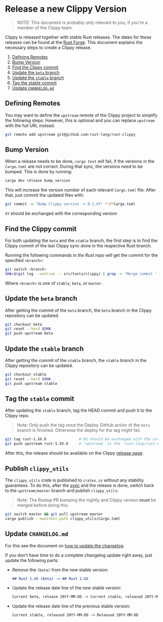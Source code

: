 # Release a new Clippy Version

> _NOTE:_ This document is probably only relevant to you, if you're a member of
> the Clippy team.

Clippy is released together with stable Rust releases. The dates for these
releases can be found at the [Rust Forge]. This document explains the necessary
steps to create a Clippy release.

1. [Defining Remotes](#defining-remotes)
1. [Bump Version](#bump-version)
1. [Find the Clippy commit](#find-the-clippy-commit)
1. [Update the `beta` branch](#update-the-beta-branch)
1. [Update the `stable` branch](#update-the-stable-branch)
1. [Tag the stable commit](#tag-the-stable-commit)
1. [Update `CHANGELOG.md`](#update-changelogmd)

[Rust Forge]: https://forge.rust-lang.org/

## Defining Remotes

You may want to define the `upstream` remote of the Clippy project to simplify
the following steps. However, this is optional and you can replace `upstream`
with the full URL instead.

```bash
git remote add upstream git@github.com:rust-lang/rust-clippy
```

## Bump Version

When a release needs to be done, `cargo test` will fail, if the versions in the
`Cargo.toml` are not correct. During that sync, the versions need to be bumped.
This is done by running:

```bash
cargo dev release bump_version
```

This will increase the version number of each relevant `Cargo.toml` file. After
that, just commit the updated files with:

```bash
git commit -m "Bump Clippy version -> 0.1.XY" **/*Cargo.toml
```

`XY` should be exchanged with the corresponding version

## Find the Clippy commit

For both updating the `beta` and the `stable` branch, the first step is to find
the Clippy commit of the last Clippy sync done in the respective Rust branch.

Running the following commands _in the Rust repo_ will get the commit for the
specified `<branch>`:

```bash
git switch <branch>
SHA=$(git log --oneline -- src/tools/clippy/ | grep -o "Merge commit '[a-f0-9]*' into .*" | head -1 | sed -e "s/Merge commit '\([a-f0-9]*\)' into .*/\1/g")
```

Where `<branch>` is one of `stable`, `beta`, or `master`.

## Update the `beta` branch

After getting the commit of the `beta` branch, the `beta` branch in the Clippy
repository can be updated.

```bash
git checkout beta
git reset --hard $SHA
git push upstream beta
```

## Update the `stable` branch

After getting the commit of the `stable` branch, the `stable` branch in the
Clippy repository can be updated.

```bash
git checkout stable
git reset --hard $SHA
git push upstream stable
```

## Tag the `stable` commit

After updating the `stable` branch, tag the HEAD commit and push it to the
Clippy repo.

> Note: Only push the tag once the Deploy GitHub action of the `beta` branch is
> finished. Otherwise the deploy for the tag might fail.

```bash
git tag rust-1.XX.0               # XX should be exchanged with the corresponding version
git push upstream rust-1.XX.0     # `upstream` is the `rust-lang/rust-clippy` remote
```

After this, the release should be available on the Clippy [release page].

[release page]: https://github.com/rust-lang/rust-clippy/releases

## Publish `clippy_utils`

The `clippy_utils` crate is published to `crates.io` without any stability
guarantees. To do this, after the [sync] and the release is done, switch back to
the `upstream/master` branch and publish `clippy_utils`:

> Note: The Rustup PR bumping the nightly and Clippy version **must** be merged
> before doing this.

```bash
git switch master && git pull upstream master
cargo publish --manifest-path clippy_utils/Cargo.toml
```

[sync]: sync.md

## Update `CHANGELOG.md`

For this see the document on [how to update the changelog].

If you don't have time to do a complete changelog update right away, just update
the following parts:

- Remove the `(beta)` from the new stable version:

  ```markdown
  ## Rust 1.XX (beta) -> ## Rust 1.XX
  ```

- Update the release date line of the new stable version:

  ```markdown
  Current beta, release 20YY-MM-DD -> Current stable, released 20YY-MM-DD
  ```

- Update the release date line of the previous stable version:

  ```markdown
  Current stable, released 20YY-MM-DD -> Released 20YY-MM-DD
  ```

[how to update the changelog]: changelog_update.md
